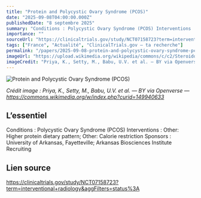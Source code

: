 ```yaml
---
title: "Protein and Polycystic Ovary Syndrome (PCOS)"
date: "2025-09-08T04:00:00.000Z"
publishedDate: "8 septembre 2025"
summary: "Conditions : Polycystic Ovary Syndrome (PCOS) Interventions : Other: Higher protein dietary pattern; Other: Calorie restriction Sponsors : University of Arkansas, Fayetteville; Arkansas Biosciences Institute Recruiting"
importance: ""
sourceUrl: "https://clinicaltrials.gov/study/NCT07158723?term=interventional+radiology&aggFilters=status%3A"
tags: ["France", "Actualité", "ClinicalTrials.gov — ta recherche"]
permalink: "/papers/2025-09-08-protein-and-polycystic-ovary-syndrome-pcos"
imageUrl: "https://upload.wikimedia.org/wikipedia/commons/c/c2/Steroidogenesis_in_theca_and_granulosa_cells.png"
imageCredit: "Priya, K., Setty, M., Babu, U.V. et al. — BY via Openverse — https://commons.wikimedia.org/w/index.php?curid=149940633"
---
```


![Protein and Polycystic Ovary Syndrome (PCOS)](https://upload.wikimedia.org/wikipedia/commons/c/c2/Steroidogenesis_in_theca_and_granulosa_cells.png)

*Crédit image : Priya, K., Setty, M., Babu, U.V. et al. — BY via Openverse — https://commons.wikimedia.org/w/index.php?curid=149940633*

## L’essentiel

Conditions : Polycystic Ovary Syndrome (PCOS) Interventions : Other: Higher protein dietary pattern; Other: Calorie restriction Sponsors : University of Arkansas, Fayetteville; Arkansas Biosciences Institute Recruiting

## Lien source

https://clinicaltrials.gov/study/NCT07158723?term=interventional+radiology&aggFilters=status%3A
